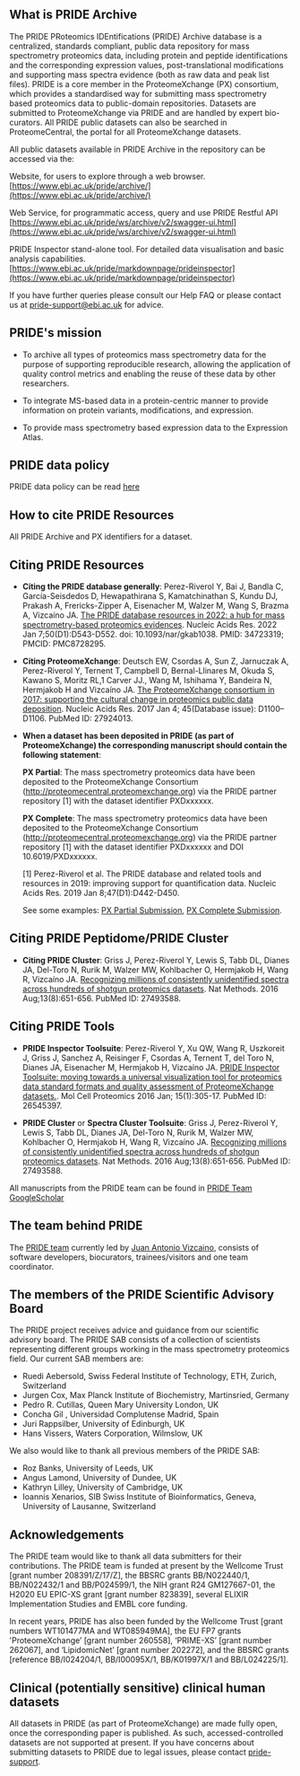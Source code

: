 ## What is PRIDE Archive

The PRIDE PRoteomics IDEntifications (PRIDE) Archive database is a centralized, standards compliant, public data repository for mass spectrometry proteomics data, including protein and peptide identifications and the corresponding expression values, post-translational modifications and supporting mass spectra evidence (both as raw data and peak list files). PRIDE is a core member in the ProteomeXchange (PX) consortium, which provides a standardised way for submitting mass spectrometry based proteomics data to public-domain repositories. Datasets are submitted to ProteomeXchange via PRIDE and are handled by expert bio-curators. All PRIDE public datasets can also be searched in ProteomeCentral, the portal for all ProteomeXchange datasets.

All public datasets available in PRIDE Archive in the repository can be accessed via the:

Website, for users to explore through a web browser. [https://www.ebi.ac.uk/pride/archive/](https://www.ebi.ac.uk/pride/archive/)

Web Service, for programmatic access, query and use PRIDE Restful API [https://www.ebi.ac.uk/pride/ws/archive/v2/swagger-ui.html](https://www.ebi.ac.uk/pride/ws/archive/v2/swagger-ui.html)

PRIDE Inspector stand-alone tool. For detailed data visualisation and basic analysis capabilities. [https://www.ebi.ac.uk/pride/markdownpage/prideinspector](https://www.ebi.ac.uk/pride/markdownpage/prideinspector)

If you have further queries please consult our Help FAQ or please contact us at [pride-support@ebi.ac.uk](pride-support@ebi.ac.uk) for advice.

## PRIDE's mission

- To archive all types of proteomics mass spectrometry data for the purpose of supporting reproducible research, allowing the application of quality control metrics and enabling the reuse of these data by other researchers.

- To integrate MS-based data in a protein-centric manner to provide information on protein variants, modifications, and expression.

- To provide mass spectrometry based expression data to the Expression Atlas. 

## PRIDE data policy 

PRIDE data policy can be read [here](./datapolicy) 

## How to cite PRIDE Resources

All PRIDE Archive and PX identifiers for a dataset.

## Citing PRIDE Resources

- **Citing the PRIDE database generally**: Perez-Riverol Y, Bai J, Bandla C, García-Seisdedos D, Hewapathirana S, Kamatchinathan S, Kundu DJ, Prakash A, Frericks-Zipper A, Eisenacher M, Walzer M, Wang S, Brazma A, Vizcaíno JA. [The PRIDE database resources in 2022: a hub for mass spectrometry-based proteomics evidences](https://academic.oup.com/nar/article/50/D1/D543/6415112). Nucleic Acids Res. 2022 Jan 7;50(D1):D543-D552. doi: 10.1093/nar/gkab1038. PMID: 34723319; PMCID: PMC8728295.

- **Citing ProteomeXchange**: Deutsch EW, Csordas A, Sun Z, Jarnuczak A, Perez-Riverol Y, Ternent T, Campbell D, Bernal-Llinares M, Okuda S, Kawano S, Moritz RL,1 Carver JJ., Wang M, Ishihama Y, Bandeira N, Hermjakob H and Vizcaíno JA.
  [The ProteomeXchange consortium in 2017: supporting the cultural change in proteomics public data deposition](https://www.ncbi.nlm.nih.gov/pmc/articles/PMC5210636/).  Nucleic Acids Res. 2017 Jan 4; 45(Database issue): D1100–D1106. PubMed ID: 27924013.

- **When a dataset has been deposited in PRIDE (as part of ProteomeXchange) the corresponding manuscript should contain the following statement**:

  **PX Partial**: The mass spectrometry proteomics data have been deposited to the ProteomeXchange Consortium (http://proteomecentral.proteomexchange.org) via the PRIDE partner repository [1] with the dataset identifier PXDxxxxxx.

  **PX Complete**: The mass spectrometry proteomics data have been deposited to the ProteomeXchange Consortium (http://proteomecentral.proteomexchange.org) via the PRIDE partner repository [1] with the dataset identifier PXDxxxxxx and DOI 10.6019/PXDxxxxxx.

  [1] Perez-Riverol et al. The PRIDE database and related tools and resources in 2019: improving support for quantification data. Nucleic Acids Res. 2019 Jan 8;47(D1):D442-D450.

  See some examples: [PX Partial Submission](https://www.sciencedirect.com/science/article/pii/S0092867416315914), [PX Complete Submission](https://www.frontiersin.org/articles/10.3389/fmicb.2018.00680/full).

## Citing PRIDE Peptidome/PRIDE Cluster

- **Citing PRIDE Cluster**: Griss J, Perez-Riverol Y, Lewis S, Tabb DL, Dianes JA, Del-Toro N, Rurik M, Walzer MW, Kohlbacher O, Hermjakob H, Wang R, Vizcaíno JA. [Recognizing millions of consistently unidentified spectra across hundreds of shotgun proteomics datasets](https://www.ncbi.nlm.nih.gov/pubmed/27493588). Nat Methods. 2016 Aug;13(8):651-656. PubMed ID: 27493588.

## Citing PRIDE Tools

- **PRIDE Inspector Toolsuite**: Perez-Riverol Y, Xu QW, Wang R, Uszkoreit J, Griss J, Sanchez A, Reisinger F, Csordas A, Ternent T, del Toro N, Dianes JA, Eisenacher M, Hermjakob H, Vizcaíno JA. [PRIDE Inspector Toolsuite: moving towards a universal visualization tool for proteomics data standard formats and quality assessment of ProteomeXchange datasets.](http://www.mcponline.org/content/15/1/305.long). Mol Cell Proteomics 2016 Jan; 15(1):305-17. PubMed ID: 26545397.

- **PRIDE Cluster** or **Spectra Cluster Toolsuite**: Griss J, Perez-Riverol Y, Lewis S, Tabb DL, Dianes JA, Del-Toro N, Rurik M, Walzer MW, Kohlbacher O, Hermjakob H, Wang R, Vizcaíno JA. [Recognizing millions of consistently unidentified spectra across hundreds of shotgun proteomics datasets](https://www.ncbi.nlm.nih.gov/pubmed/27493588). Nat Methods. 2016 Aug;13(8):651-656. PubMed ID: 27493588.


All manuscripts from the PRIDE team can be found in [PRIDE Team GoogleScholar](https://scholar.google.co.uk/citations?user=tzHv1ZcAAAAJ&hl=en)

## The team behind PRIDE

The [PRIDE team](https://www.ebi.ac.uk/about/teams/proteomics/members/) currently led by [Juan Antonio Vizcaino](https://www.ebi.ac.uk/about/people/juan-vizcaino), consists of software developers, biocurators, trainees/visitors and one team coordinator.

## The members of the PRIDE Scientific Advisory Board

The PRIDE project receives advice and guidance from our scientific advisory board. The PRIDE SAB consists of a collection of scientists representing different groups working in the mass spectrometry proteomics field. Our current SAB members are:

- Ruedi Aebersold, Swiss Federal Institute of Technology, ETH, Zurich, Switzerland
- Jurgen Cox, Max Planck Institute of Biochemistry, Martinsried, Germany
- Pedro R. Cutillas, Queen Mary University London, UK
- Concha Gil , Universidad Complutense Madrid, Spain
- Juri Rappsilber, University of Edinburgh, UK
- Hans Vissers, Waters Corporation, Wilmslow, UK

We also would like to thank all previous members of the PRIDE SAB:

- Roz Banks, University of Leeds, UK
- Angus Lamond, University of Dundee, UK
- Kathryn Lilley, University of Cambridge, UK
- Ioannis Xenarios, SIB Swiss Institute of Bioinformatics, Geneva, University of Lausanne, Switzerland  

## Acknowledgements

The PRIDE team would like to thank all data submitters for their contributions. The PRIDE team is funded at present by the Wellcome Trust [grant number 208391/Z/17/Z],  the BBSRC grants BB/N022440/1, BB/N022432/1 and BB/P024599/1, the NIH grant R24 GM127667-01, the H2020 EU EPIC-XS grant [grant number 823839], several ELIXIR Implementation Studies and EMBL core funding. 

In recent years, PRIDE has also been funded by the Wellcome Trust [grant numbers WT101477MA and WT085949MA], the EU FP7 grants 'ProteomeXchange’ [grant number 260558], ‘PRIME-XS’ [grant number 262067], and ‘LipidomicNet’ [grant number 202272], and the BBSRC grants [reference BB/I024204/1, BB/I00095X/1, BB/K01997X/1 and BB/L024225/1].


## Clinical (potentially sensitive) clinical human datasets

All datasets in PRIDE (as part of ProteomeXchange) are made fully open, once the corresponding paper is published. As such, accessed-controlled datasets are not supported at present. If you have concerns about submitting datasets to PRIDE due to legal issues, please contact [pride-support](pride-support@ebi.ac.uk). 